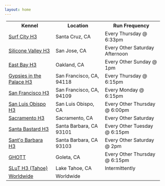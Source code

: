 ```yaml
---
layout: home
---
```


<table style="margin:5px" width="100%">
    <tr>
        <th>Kennel</th>
        <th>Location</th>
        <th>Run Frequency</th>
    </tr>
            <tr>
            <td><a href="http://www.sch3.net" target="_blank">Surf City H3</a></td>
            <td>Santa Cruz, CA</td>
            <td>Every Thursday @ 6:33pm</td>
        </tr>
            <tr>
            <td><a href="http://www.svh3.com" target="_blank">Silicone Valley H3</a></td>
            <td>San Jose, CA</td>
            <td>Every Other Saturday Afternoon</td>
        </tr>
            <tr>
            <td><a href="http://www.ebh3.com" target="_blank">East Bay H3</a></td>
            <td>Oakland, CA</td>
            <td>Every Other Sunday @ 1pm</td>
        </tr>
            <tr>
            <td><a href="http://www.gypsiesh3.com" target="_blank">Gypsies in the Palace H3</a></td>
            <td>San Francisco, CA, 94118</td>
            <td>Every Thursday @ 6:15pm</td>
        </tr>
            <tr>
            <td><a href="http://www.sfh3.com" target="_blank">San Francisco H3</a></td>
            <td>San Francisco, CA, 94109</td>
            <td>Every Monday @ 6:15pm</td>
        </tr>
            <tr>
            <td><a href="http://www.sloh3.com" target="_blank">San Luis Obispo H3</a></td>
            <td>San Luis Obispo, CA</td>
            <td>Every Other Thursday @ 6:00pm</td>
        </tr>
            <tr>
            <td><a href="http://www.sach3.com" target="_blank">Sacramento H3</a></td>
            <td>Sacramento, CA</td>
            <td>Every Other Saturday</td>
        </tr>
            <tr>
            <td><a href="http://www.h3sob.com" target="_blank">Santa Bastard H3</a></td>
            <td>Santa Barbara, CA 93101</td>
            <td>Every Other Tuesday @ 6:15pm</td>
        </tr>
            <tr>
            <td><a href="http://www.h3sob.com" target="_blank">Sant&#039;o Barbara H3</a></td>
            <td>Santa Barbara, CA 93103</td>
            <td>Every Other Saturday @ 2pm</td>
        </tr>
            <tr>
            <td><a href="http://www.h3sob.com" target="_blank">GHOTT</a></td>
            <td>Goleta, CA</td>
            <td>Every Other Thursday @ 6:15pm</td>
        </tr>
            <tr>
            <td><a href="http://www.facebook.com/SLuTH3" target="_blank">SLuT H3 (Tahoe)</a></td>
            <td>Lake Tahoe, CA</td>
            <td>Intermittently</td>
        </tr>
            <tr>
            <td><a href="http://www.gotothehash.net" target="_blank">Worldwide</a></td>
            <td>Worldwide</td>
            <td></td>
        </tr>
    
</table>